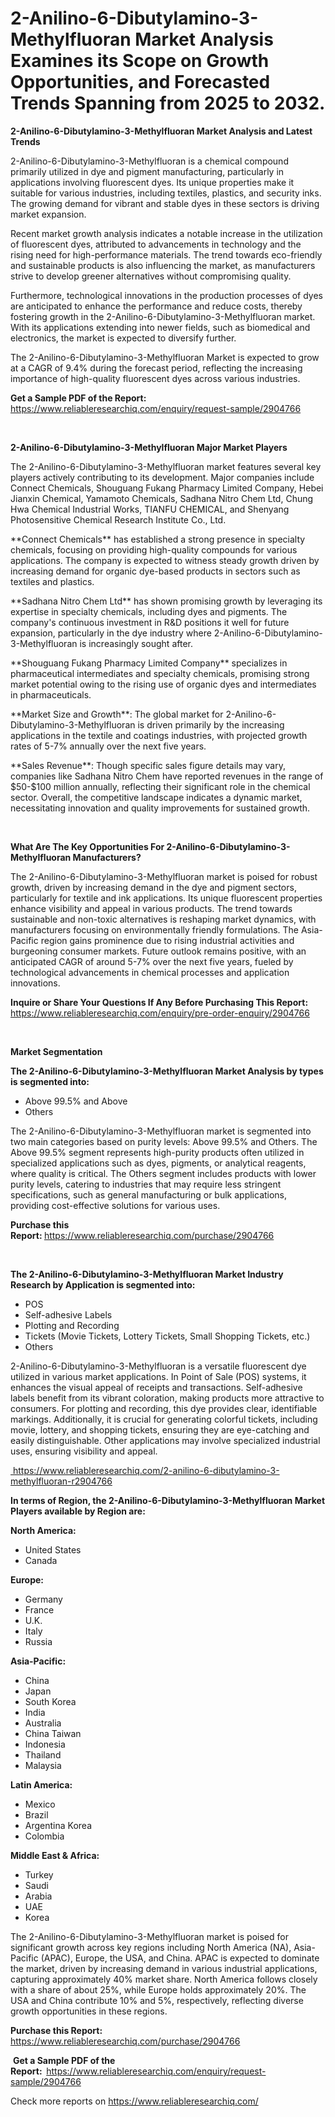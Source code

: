<p><h1>2-Anilino-6-Dibutylamino-3-Methylfluoran Market Analysis Examines its Scope on Growth Opportunities, and Forecasted Trends Spanning from 2025 to 2032.</h1></p><p><strong>2-Anilino-6-Dibutylamino-3-Methylfluoran Market Analysis and Latest Trends</strong></p>
<p><p>2-Anilino-6-Dibutylamino-3-Methylfluoran is a chemical compound primarily utilized in dye and pigment manufacturing, particularly in applications involving fluorescent dyes. Its unique properties make it suitable for various industries, including textiles, plastics, and security inks. The growing demand for vibrant and stable dyes in these sectors is driving market expansion.</p><p>Recent market growth analysis indicates a notable increase in the utilization of fluorescent dyes, attributed to advancements in technology and the rising need for high-performance materials. The trend towards eco-friendly and sustainable products is also influencing the market, as manufacturers strive to develop greener alternatives without compromising quality.</p><p>Furthermore, technological innovations in the production processes of dyes are anticipated to enhance the performance and reduce costs, thereby fostering growth in the 2-Anilino-6-Dibutylamino-3-Methylfluoran market. With its applications extending into newer fields, such as biomedical and electronics, the market is expected to diversify further.</p><p>The 2-Anilino-6-Dibutylamino-3-Methylfluoran Market is expected to grow at a CAGR of 9.4% during the forecast period, reflecting the increasing importance of high-quality fluorescent dyes across various industries.</p></p>
<p><strong>Get a Sample PDF of the Report:&nbsp;</strong> <a href="https://www.reliableresearchiq.com/enquiry/request-sample/2904766?utm_campaign=3318&utm_medium=2&utm_source=Github&utm_content=ia&utm_term=12032025&utm_id=2-anilino-6-dibutylamino-3-methylfluoran">https://www.reliableresearchiq.com/enquiry/request-sample/2904766</a></p>
<p>&nbsp;</p>
<p><strong>2-Anilino-6-Dibutylamino-3-Methylfluoran Major Market Players</strong></p>
<p><p>The 2-Anilino-6-Dibutylamino-3-Methylfluoran market features several key players actively contributing to its development. Major companies include Connect Chemicals, Shouguang Fukang Pharmacy Limited Company, Hebei Jianxin Chemical, Yamamoto Chemicals, Sadhana Nitro Chem Ltd, Chung Hwa Chemical Industrial Works, TIANFU CHEMICAL, and Shenyang Photosensitive Chemical Research Institute Co., Ltd. </p><p>**Connect Chemicals** has established a strong presence in specialty chemicals, focusing on providing high-quality compounds for various applications. The company is expected to witness steady growth driven by increasing demand for organic dye-based products in sectors such as textiles and plastics.</p><p>**Sadhana Nitro Chem Ltd** has shown promising growth by leveraging its expertise in specialty chemicals, including dyes and pigments. The company's continuous investment in R&D positions it well for future expansion, particularly in the dye industry where 2-Anilino-6-Dibutylamino-3-Methylfluoran is increasingly sought after.</p><p>**Shouguang Fukang Pharmacy Limited Company** specializes in pharmaceutical intermediates and specialty chemicals, promising strong market potential owing to the rising use of organic dyes and intermediates in pharmaceuticals. </p><p>**Market Size and Growth**: The global market for 2-Anilino-6-Dibutylamino-3-Methylfluoran is driven primarily by the increasing applications in the textile and coatings industries, with projected growth rates of 5-7% annually over the next five years. </p><p>**Sales Revenue**: Though specific sales figure details may vary, companies like Sadhana Nitro Chem have reported revenues in the range of $50-$100 million annually, reflecting their significant role in the chemical sector. Overall, the competitive landscape indicates a dynamic market, necessitating innovation and quality improvements for sustained growth.</p></p>
<p>&nbsp;</p>
<p><strong>What Are The Key Opportunities For 2-Anilino-6-Dibutylamino-3-Methylfluoran Manufacturers?</strong></p>
<p><p>The 2-Anilino-6-Dibutylamino-3-Methylfluoran market is poised for robust growth, driven by increasing demand in the dye and pigment sectors, particularly for textile and ink applications. Its unique fluorescent properties enhance visibility and appeal in various products. The trend towards sustainable and non-toxic alternatives is reshaping market dynamics, with manufacturers focusing on environmentally friendly formulations. The Asia-Pacific region gains prominence due to rising industrial activities and burgeoning consumer markets. Future outlook remains positive, with an anticipated CAGR of around 5-7% over the next five years, fueled by technological advancements in chemical processes and application innovations.</p></p>
<p><strong>Inquire or Share Your Questions If Any Before Purchasing This Report:</strong> <a href="https://www.reliableresearchiq.com/enquiry/pre-order-enquiry/2904766?utm_campaign=3318&utm_medium=2&utm_source=Github&utm_content=ia&utm_term=12032025&utm_id=2-anilino-6-dibutylamino-3-methylfluoran">https://www.reliableresearchiq.com/enquiry/pre-order-enquiry/2904766</a></p>
<p>&nbsp;</p>
<p><strong>Market Segmentation</strong></p>
<p><strong>The 2-Anilino-6-Dibutylamino-3-Methylfluoran Market Analysis by types is segmented into:</strong></p>
<p><ul><li>Above 99.5% and Above</li><li>Others</li></ul></p>
<p><p>The 2-Anilino-6-Dibutylamino-3-Methylfluoran market is segmented into two main categories based on purity levels: Above 99.5% and Others. The Above 99.5% segment represents high-purity products often utilized in specialized applications such as dyes, pigments, or analytical reagents, where quality is critical. The Others segment includes products with lower purity levels, catering to industries that may require less stringent specifications, such as general manufacturing or bulk applications, providing cost-effective solutions for various uses.</p></p>
<p><strong>Purchase this Report:&nbsp;</strong><a href="https://www.reliableresearchiq.com/purchase/2904766?utm_campaign=3318&utm_medium=2&utm_source=Github&utm_content=ia&utm_term=12032025&utm_id=2-anilino-6-dibutylamino-3-methylfluoran">https://www.reliableresearchiq.com/purchase/2904766</a></p>
<p>&nbsp;</p>
<p><strong>The 2-Anilino-6-Dibutylamino-3-Methylfluoran Market Industry Research by Application is segmented into:</strong></p>
<p><ul><li>POS</li><li>Self-adhesive Labels</li><li>Plotting and Recording</li><li>Tickets (Movie Tickets, Lottery Tickets, Small Shopping Tickets, etc.)</li><li>Others</li></ul></p>
<p><p>2-Anilino-6-Dibutylamino-3-Methylfluoran is a versatile fluorescent dye utilized in various market applications. In Point of Sale (POS) systems, it enhances the visual appeal of receipts and transactions. Self-adhesive labels benefit from its vibrant coloration, making products more attractive to consumers. For plotting and recording, this dye provides clear, identifiable markings. Additionally, it is crucial for generating colorful tickets, including movie, lottery, and shopping tickets, ensuring they are eye-catching and easily distinguishable. Other applications may involve specialized industrial uses, ensuring visibility and appeal.</p></p>
<p><a href="https://www.reliableresearchiq.com/2-anilino-6-dibutylamino-3-methylfluoran-r2904766?utm_campaign=3318&utm_medium=2&utm_source=Github&utm_content=ia&utm_term=12032025&utm_id=2-anilino-6-dibutylamino-3-methylfluoran">&nbsp;https://www.reliableresearchiq.com/2-anilino-6-dibutylamino-3-methylfluoran-r2904766</a></p>
<p><strong>In terms of Region, the 2-Anilino-6-Dibutylamino-3-Methylfluoran Market Players available by Region are:</strong></p>
<p>
    <p> <strong> North America: </strong>
        <ul>
            <li>United States</li>
            <li>Canada</li>
        </ul>
        </p> 
    <p> <strong> Europe: </strong>
        <ul>
            <li>Germany</li>
            <li>France</li>
            <li>U.K.</li>
            <li>Italy</li>
            <li>Russia</li>
        </ul>
        </p> 
    <p> <strong> Asia-Pacific: </strong>
        <ul>
            <li>China</li>
            <li>Japan</li>
            <li>South Korea</li>
            <li>India</li>
            <li>Australia</li>
            <li>China Taiwan</li>
            <li>Indonesia</li>
            <li>Thailand</li>
            <li>Malaysia</li>
        </ul>
        </p> 
    <p> <strong> Latin America: </strong>
        <ul>
            <li>Mexico</li>
            <li>Brazil</li>
            <li>Argentina Korea</li>
            <li>Colombia</li>
        </ul>
        </p> 
    <p> <strong> Middle East & Africa: </strong>
        <ul>
            <li>Turkey</li>
            <li>Saudi</li>
            <li>Arabia</li>
            <li>UAE</li>
            <li>Korea</li>
        </ul>
    </p>
    </p>
<p><p>The 2-Anilino-6-Dibutylamino-3-Methylfluoran market is poised for significant growth across key regions including North America (NA), Asia-Pacific (APAC), Europe, the USA, and China. APAC is expected to dominate the market, driven by increasing demand in various industrial applications, capturing approximately 40% market share. North America follows closely with a share of about 25%, while Europe holds approximately 20%. The USA and China contribute 10% and 5%, respectively, reflecting diverse growth opportunities in these regions.</p></p>
<p><strong>Purchase this Report: </strong><a href="https://www.reliableresearchiq.com/purchase/2904766?utm_campaign=3318&utm_medium=2&utm_source=Github&utm_content=ia&utm_term=12032025&utm_id=2-anilino-6-dibutylamino-3-methylfluoran">https://www.reliableresearchiq.com/purchase/2904766</a></p>
<p>&nbsp;<strong>Get a Sample PDF of the Report:&nbsp;&nbsp;</strong><a href="https://www.reliableresearchiq.com/enquiry/request-sample/2904766?utm_campaign=3318&utm_medium=2&utm_source=Github&utm_content=ia&utm_term=12032025&utm_id=2-anilino-6-dibutylamino-3-methylfluoran">https://www.reliableresearchiq.com/enquiry/request-sample/2904766</a></p>
<p><strong></strong></p>
<p>Check more reports on <a href="https://www.reliableresearchiq.com/?utm_campaign=3318&utm_medium=2&utm_source=Github&utm_content=ia&utm_term=12032025&utm_id=2-anilino-6-dibutylamino-3-methylfluoran">https://www.reliableresearchiq.com/</a></p>
